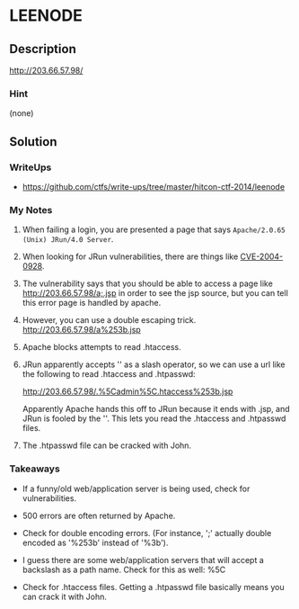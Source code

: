 
# LEENODE

## Description

http://203.66.57.98/

### Hint

(none)

## Solution

### WriteUps

- https://github.com/ctfs/write-ups/tree/master/hitcon-ctf-2014/leenode

### My Notes

1. When failing a login, you are presented a page that says `Apache/2.0.65
   (Unix) JRun/4.0 Server`.

1. When looking for JRun vulnerabilities, there are things like
   [CVE-2004-0928](http://www.cvedetails.com/cve/CVE-2004-0928/).

1. The vulnerability says that you should be able to access a page like
   http://203.66.57.98/a;.jsp in order to see the jsp source, but you can tell
   this error page is handled by apache.

1. However, you can use a double escaping trick. http://203.66.57.98/a%253b.jsp

1. Apache blocks attempts to read .htaccess.

1. JRun apparently accepts '\' as a slash operator, so we can use a url like
   the following to read .htaccess and .htpasswd:

   http://203.66.57.98/.%5Cadmin%5C.htaccess%253b.jsp

   Apparently Apache hands this off to JRun because it ends with .jsp, and JRun
   is fooled by the '\'. This lets you read the .htaccess and .htpasswd files.

1. The .htpasswd file can be cracked with John.

### Takeaways

- If a funny/old web/application server is being used, check for
  vulnerabilities.

- 500 errors are often returned by Apache.

- Check for double encoding errors. (For instance, ';' actually double encoded
  as '%253b' instead of '%3b').

- I guess there are some web/application servers that will accept a backslash
  as a path name.  Check for this as well: %5C

- Check for .htaccess files.  Getting a .htpasswd file basically means you can
  crack it with John.
